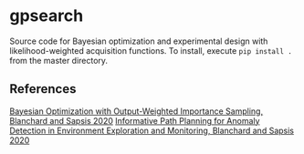 # gpsearch

Source code for Bayesian optimization and experimental design with likelihood-weighted acquisition functions. To install, execute `pip install .` from the master directory.


## References

[Bayesian Optimization with Output-Weighted Importance Sampling, Blanchard and Sapsis 2020](https://arxiv.org/abs/2004.10599)
[Informative Path Planning for Anomaly Detection in Environment Exploration and Monitoring, Blanchard and Sapsis 2020](https://arxiv.org/abs/2004.10599)
